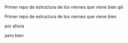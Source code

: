 
Primer repo de estructura de los viernes que viene bien
qiii

Primer repo de estructura de los viernes que viene bien 


por ahora

pero bien
